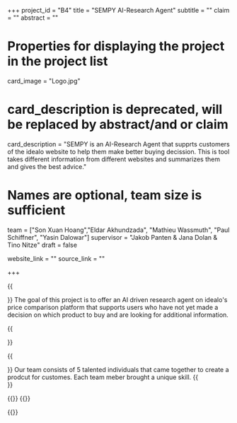 +++
project_id = "B4"
title = "SEMPY AI-Research Agent"
subtitle = ""
claim = ""
abstract = ""

# Properties for displaying the project in the project list
card_image = "Logo.jpg"
# card_description is deprecated, will be replaced by abstract/and or claim
card_description = "SEMPY is an AI-Research Agent that supprts customers of the idealo website to help them make better buying decission. This is tool takes different information from different websites and summarizes them and gives the best advice." 

# Names are optional, team size is sufficient
team = ["Son Xuan Hoang","Eldar Akhundzada", "Mathieu Wassmuth", "Paul Schiffner", "Yasin Dalowar"]
supervisor = "Jakob Panten & Jana Dolan & Tino Nitze"
draft = false

website_link = ""
source_link = ""

+++


{{<section title="Our Goal">}}
The goal of this project is to offer an AI driven research agent on idealo's price comparison platform that supports users who have not yet made a decision on which product to buy and are looking for additional information. 

{{</section>}}


{{<section title="The team">}}
Our team consists of 5 talented individuals that came together to create a prodcut for customes. Each team meber brought a unique skill. 
{{</section>}} 

{{<gallery>}}
{{<team-member image="Son2.jpg" name="Son Xuan Hoang">}}
<!-- {{<team-member image="cat2.jpg" name="Paul Schiffner">}}
{{<team-member image="cat3.jpg" name="Yasin Dalowar">}}
{{<team-member image="cat4.jpg" name="Mathieu Wassmuth">}}
{{<team-member image="cat5.jpg" name="Eldar Akhundzada">}} -->
{{</gallery>}}

